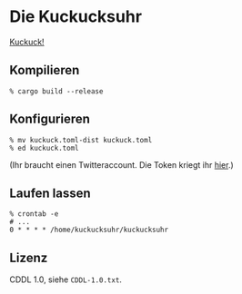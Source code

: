 # Die Kuckucksuhr

[Kuckuck!](https://twitter.com/die_kuckucksuhr)

## Kompilieren

    % cargo build --release

## Konfigurieren

    % mv kuckuck.toml-dist kuckuck.toml
    % ed kuckuck.toml

(Ihr braucht einen Twitteraccount. Die Token kriegt ihr [hier](https://developer.twitter.com/en/apps).)

## Laufen lassen

    % crontab -e
    # ...
    0 * * * * /home/kuckucksuhr/kuckucksuhr

## Lizenz

CDDL 1.0, siehe `CDDL-1.0.txt`.
